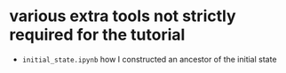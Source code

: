 # various extra tools not strictly required for the tutorial

 - `initial_state.ipynb` how I constructed an ancestor of the initial state
